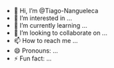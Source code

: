 - 👋 Hi, I’m @Tiago-Nangueleca
- 👀 I’m interested in ...
- 🌱 I’m currently learning ...
- 💞️ I’m looking to collaborate on ...
- 📫 How to reach me ...
- 😄 Pronouns: ...
- ⚡ Fun fact: ...

<!---
Tiago-Nangueleca/Tiago-Nangueleca is a ✨ special ✨ repository because its `README.md` (this file) appears on your GitHub profile.
You can click the Preview link to take a look at your changes.
--->
